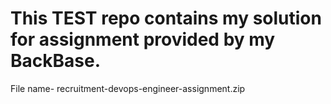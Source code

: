 # This TEST repo contains my solution for assignment provided by my BackBase. 
File name- recruitment-devops-engineer-assignment.zip
